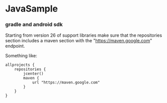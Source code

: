 # JavaSample
### gradle and android sdk

Starting from version 26 of support libraries make sure that the repositories section includes a maven section with the "https://maven.google.com" endpoint.

Something like:
```
allprojects {
    repositories {
        jcenter()
        maven {
            url "https://maven.google.com"
        }
    }
}
```
